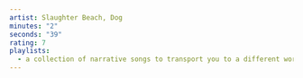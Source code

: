 ```yaml
---
artist: Slaughter Beach, Dog
minutes: "2"
seconds: "39"
rating: 7
playlists:
  - a collection of narrative songs to transport you to a different world
---
```

